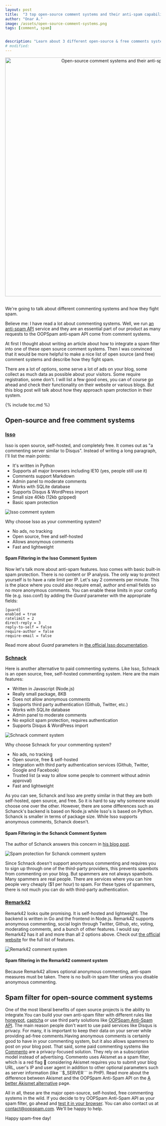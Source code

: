 ```yaml
---
layout: post
title:  "3 top open-source comment systems and their anti-spam capabilities"
author: "Onar A."
image: /assets/open-source-comment-systems.png
tags: [comment, spam]


description: "Learn about 3 different open-source & free comments systems and how they protect from spam."
# modified: 
---
```

<center>
<a href="https://wordpress.org/plugins/oopspam-anti-spam/">
<img width="772" alt="Open-source comment systems and their anti-spam capabilities" src="/blog/assets/open-source-comment-systems.png">
</a>
</center>
<br/>

We're going to talk about different commenting systems and how they fight spam.	

Believe me: I have read a lot about commenting systems. Well, we run [an anti-spam API](https://www.oopspam.com) service and they are an essential part of our product as many requests to the OOPSpam anti-spam API come from comment systems.

At first I thought about writing an article about how to integrate a spam filter into one of these open source comment systems. Then I was convinced that it would be more helpful to make a nice list of open source (and free) comment systems and describe how they fight spam.

There are a lot of options, some serve a lot of ads on your blog, some collect as much data as possible about your visitors. Some require registration, some don't. I will list a few good ones, you can of course go ahead and check their functionality on their website or various blogs. But this blog post will talk about how they approach spam protection in their system.

{% include toc.md %}

## Open-source and free comment systems

### [Isso](https://posativ.org/isso/)

Isso is open source, self-hosted, and completely free. It comes out as "a commenting server similar to Disqus". Instead of writing a long paragraph, I'll list the main points: 

- It's written in Python
- Supports all major browsers including IE10 (yes, people still use it)
- Comments support Markdown
- Admin panel to moderate comments
- Works with SQLite database
- Supports Disqus & WordPress import
- Small size 40kb (12kb gzipped)
- Basic spam protection

![Isso comment system](/blog/assets/posts/Isso_comment_system.png "Isso comment system")

Why choose Isso as your commenting system?

- No ads, no tracking
- Open source, free and self-hosted
- Allows anonymous comments
- Fast and lightweight

#### Spam Filtering in the Isso Comment System

Now let's talk more about anti-spam features. Isso comes with basic built-in spam protection. There is no content or IP analysis. The only way to protect yourself is to have a rate limit per IP. Let's say 2 comments per minute. This is the place where you could also require email, author and email fields so no more anonymous comments.
You can enable these limits in your config file (e.g. isso.conf) by adding the *Guard* parameter with the appropriate fields:

```config
[guard]
enabled = true
ratelimit = 2
direct-reply = 3
reply-to-self = false
require-author = false
require-email = false
```
Read more about *Guard* parameters in [the official Isso documentation](https://posativ.org/isso/docs/configuration/server/#guard).

### [Schnack](https://schnack.cool/)

Here is another alternative to paid commenting systems. Like Isso, Schnack is an open source, free, self-hosted commenting system. Here are the main features:

- Written in Javascript (Node.js)
- Really small package, 8KB
- Does not allow anonymous comments
- Supports third party authentication (Github, Twitter, etc.)
- Works with SQLite database
- Admin panel to moderate comments
- No explicit spam protection, requires authentication
- Supports Disqus & WordPress import

![Schnack comment system](/blog/assets/posts/schnack_comment_system.png "Schnack comment system")

Why choose Schnack for your commenting system?

- No ads, no tracking
- Open source, free & self-hosted
- Integration with third party authentication services (Github, Twitter, Google and Facebook)
- Trusted list (a way to allow some people to comment without admin approval)
- Fast and lightweight

As you can see, Schanck and Isso are pretty similar in that they are both self-hosted, open source, and free. So it is hard to say why someone would choose one over the other. However, there are some differences such as Schanck's backend is based on Node.js while Isso's is based on Python. Schanck is smaller in terms of package size. While Isso supports anonymous comments, Schanck doesn't.

#### Spam Filtering in the Schanck Comment System

The author of Schanck answers this concern in [his blog post](https://vis4.net/blog/2017/10/hello-schnack/#how-schnack-is-protecting-against-spam).  

![Spam protection for Schanck comment system](/blog/assets/posts/schnack_anti_spam.png "Spam protection for Schanck comment system")

Since Schnack doesn't support anonymous commenting and requires you to sign up through one of the third-party providers, this prevents spambots from commenting on your blog. But spammers are not always spambots. Many spammers are real people. There are services where you can hire people very cheaply ($1 per hour) to spam. For these types of spammers, there is not much you can do with third-party authentication.

### [Remark42](https://remark42.com/)

Remark42 looks quite promising. It is self-hosted and lightweight. The backend is written in Go and the frontend in Node.js. 
Remark42 supports anonymous commenting, social login through Twitter, Github, etc, voting, moderating comments, and a bunch of other features. I would say Remark42 has it all and more than all 2 options above.  Check out [the official website](https://remark42.com/) for the full list of features.

![Remark42 comment system](/blog/assets/posts/remark42_comment_system.png "Remark42 comment system")

#### Spam filtering in the Remark42 comment system

Because Remark42 allows optional anonymous commenting, anti-spam measures must be taken. There is no built-in spam filter unless you disable anonymous commenting.


## Spam filter for open-source comment systems

One of the most liberal benefits of open source projects is the ability to integrate.You can build your own anti-spam filter with different rules like [honeypot](https://en.wikipedia.org/wiki/Honeypot_(computing)), [captcha](https://en.wikipedia.org/wiki/CAPTCHA) or use third party solutions like [OOPSpam Anti-Spam API](https://oopspam.com).
The main reason people don't want to use paid services like Disqus is privacy. For many, it is important to keep their data on your server while providing ad-free comments.Having anonymous comments is certainly good to have in your commenting system, but it also allows spammers to post on your blog post. 
That said, some paid commenting systems like [Commento](https://commento.io/) are a privacy-focused solution. They rely on a subscription model instead of advertising. Commento uses Akismet as a spam filter, which is a red flag 🚩 considering Akismet requires you to submit your blog URL, user's IP and user agent in addition to other optional parameters such as server information (like ``$_SERVER``` in PHP). Read more about the difference between Akismet and the OOPSpam Anti-Spam API on the [A better Akismet alternative](https://www.oopspam.com/akismet-alternative.html) page.


All in all, these are the major open-source, self-hosted, free commenting systems in the wild. 
If you decide to try OOPSpam Anti-Spam API as your spam filter, go ahead and [test it in your browser](https://app.oopspam.com/Identity/Account/Login?ReturnUrl=%2F#test-with-your-data). You can also contact us at contact@oopspam.com. We'll be happy to help.

Happy spam-free day!